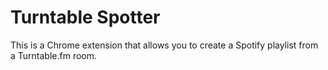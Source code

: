# Turntable Spotter

This is a Chrome extension that allows you to create a Spotify playlist from
a Turntable.fm room.
